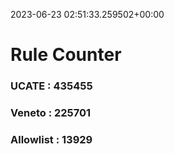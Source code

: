 2023-06-23 02:51:33.259502+00:00
# Rule Counter 
 ### UCATE : 435455

 ### Veneto : 225701

 ### Allowlist : 13929
